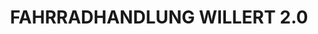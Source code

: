 ---
title: "FAHRRADHANDLUNG WILLERT 2.0"
url: /gross-groenau/fahrradhandlung-willert-2-0/
shop: Fahrrad
---